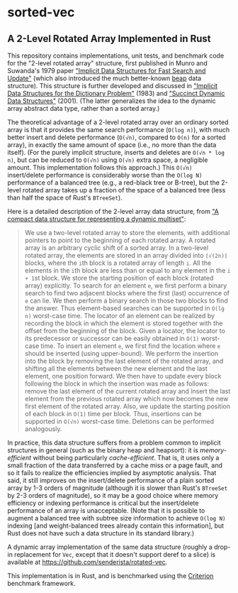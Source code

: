 # sorted-vec

## A 2-Level Rotated Array Implemented in Rust
This repository contains implementations, unit tests, and benchmark code for the "2-level rotated array" structure, first published in Munro and Suwanda's 1979 paper <a href="https://doi.org/10.1016%2F0022-0000%2880%2990037-9">"Implicit Data Structures for Fast Search and Update"</a> (which also introduced the much better-known <a href="https://en.wikipedia.org/wiki/Beap">beap</a> data structure). This structure is further developed and discussed in <a href="https://doi.org/10.1145/322358.322364">"Implicit Data Structures for the Dictionary Problem"</a> (1983) and <a href="http://dl.acm.org/citation.cfm?id=645933.673366">"Succinct Dynamic Data Structures"</a> (2001). (The latter generalizes the idea to the dynamic array abstract data type, rather than a sorted array.)

The theoretical advantage of a 2-level rotated array over an ordinary sorted array is that it provides the same search performance (`O(log n)`), with much better insert and delete performance (`O(√n)`, compared to `O(n)` for a sorted array), in exactly the same amount of space (i.e., no more than the data itself). (For the purely implicit structure, inserts and deletes are `O(√n * log n)`, but can be reduced to `O(√n)` using `O(√n)` extra space, a negligible amount. This implementation follows this approach.) This `O(√n)` insert/delete performance is considerably worse than the `O(log N)` performance of a balanced tree (e.g., a red-black tree or B-tree), but the 2-level rotated array takes up a fraction of the space of a balanced tree (less than half the space of Rust's `BTreeSet`).

Here is a detailed description of the 2-level array data structure, from <a href=https://doi.org/10.1016/j.ipl.2010.08.007>"A compact data structure for representing a dynamic multiset"</a>:

> We use a two-level rotated array to store the elements, with additional
> pointers to point to the beginning of each rotated array. A rotated array
> is an arbitrary cyclic shift of a sorted array. In a two-level rotated
> array, the elements are stored in an array divided into `⌈√(2n)⌉`
> blocks, where the `i`th block is a rotated array of length `i`. All the
> elements in the `i`th block are less than or equal to any element in the
> `i + 1`st block. We store the starting position of each block (rotated
> array) explicitly. To search for an element `e`, we first perform a binary
> search to find two adjacent blocks where the first (last) occurrence
> of `e` can lie. We then perform a binary search in those two blocks to
> find the answer. Thus element-based searches can be supported in `O(lg n)`
> worst-case time. The locator of an element can be realized by recording
> the block in which the element is stored together with the offset from the
> beginning of the block. Given a locator, the locator to its predecessor
> or successor can be easily obtained in `O(1)` worst-case time.  To insert
> an element `e`, we first find the location where `e` should be inserted (using
> upper-bound). We perform the insertion into the block by removing the last
> element of the rotated array, and shifting all the elements between the
> new element and the last element, one position forward. We then have to
> update every block following the block in which the insertion was made as
> follows: remove the last element of the current rotated array and insert
> the last element from the previous rotated array which now becomes the new
> first element of the rotated array. Also, we update the starting position
> of each block in `O(1)` time per block. Thus, insertions can be supported
> in `O(√n)` worst-case time. Deletions can be performed analogously.

In practice, this data structure suffers from a problem common to implicit structures in general (such as the binary heap and heapsort): it is *memory-efficient* without being particularly *cache-efficient*. That is, it uses only a small fraction of the data transferred by a cache miss or a page fault, and so it fails to realize the efficiencies implied by asymptotic analysis. That said, it still improves on the insert/delete performance of a plain sorted array by 1-3 orders of magnitude (although it is slower than Rust's `BTreeSet` by 2-3 orders of magnitude), so it may be a good choice where memory efficiency or indexing performance is critical but the insert/delete performance of an array is unacceptable. (Note that it is possible to augment a balanced tree with subtree size information to achieve `O(log N)` indexing [and weight-balanced trees already contain this information], but Rust does not have such a data structure in its standard library.)

A dynamic array implementation of the same data structure (roughly a drop-in replacement for `Vec`, except that it doesn't support deref to a slice) is available at https://github.com/senderista/rotated-vec.

This implementation is in Rust, and is benchmarked using the <a href="https://github.com/bheisler/criterion.rs">Criterion</a> benchmark framework.
